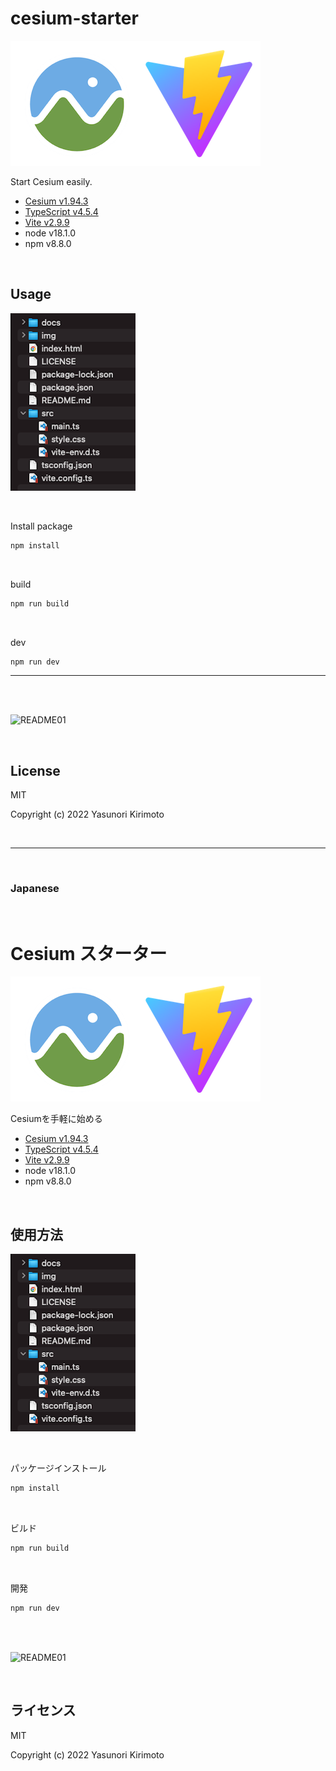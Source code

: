 # cesium-starter

![README02](img/README02.png)

Start Cesium easily.  
- [Cesium v1.94.3](https://github.com/CesiumGS/cesium)  
- [TypeScript v4.5.4](https://www.typescriptlang.org)  
- [Vite v2.9.9](https://vitejs.dev)  
- node v18.1.0
- npm v8.8.0

<br>

## Usage

![README03](img/README03.png)

<br>

Install package
```bash
npm install
```

<br>

build
```bash
npm run build
```

<br>

dev
```bash
npm run dev
```

---

<br>
<br>

![README01](img/README01.gif)

<br>

## License
MIT

Copyright (c) 2022 Yasunori Kirimoto

<br>

---

<br>

### Japanese

<br>

# Cesium スターター

![README02](img/README02.png)

Cesiumを手軽に始める
- [Cesium v1.94.3](https://github.com/CesiumGS/cesium)  
- [TypeScript v4.5.4](https://www.typescriptlang.org)  
- [Vite v2.9.9](https://vitejs.dev)  
- node v18.1.0
- npm v8.8.0

<br>

##  使用方法

![README03](img/README03.png)

<br>

パッケージインストール

```bash
npm install
```

<br>

ビルド

```bash
npm run build
```

<br>

開発

```bash
npm run dev
```

<br>
<br>

![README01](img/README01.gif)

<br>

## ライセンス
MIT

Copyright (c) 2022 Yasunori Kirimoto

<br>
